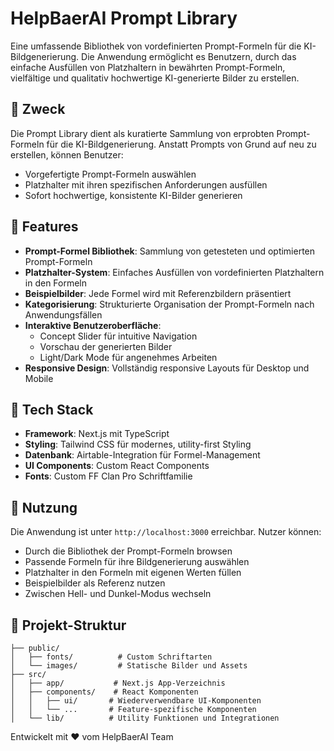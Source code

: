 # HelpBaerAI Prompt Library

Eine umfassende Bibliothek von vordefinierten Prompt-Formeln für die KI-Bildgenerierung. Die Anwendung ermöglicht es Benutzern, durch das einfache Ausfüllen von Platzhaltern in bewährten Prompt-Formeln, vielfältige und qualitativ hochwertige KI-generierte Bilder zu erstellen.

## 🎯 Zweck

Die Prompt Library dient als kuratierte Sammlung von erprobten Prompt-Formeln für die KI-Bildgenerierung. Anstatt Prompts von Grund auf neu zu erstellen, können Benutzer:
- Vorgefertigte Prompt-Formeln auswählen
- Platzhalter mit ihren spezifischen Anforderungen ausfüllen
- Sofort hochwertige, konsistente KI-Bilder generieren

## 🌟 Features

- **Prompt-Formel Bibliothek**: Sammlung von getesteten und optimierten Prompt-Formeln
- **Platzhalter-System**: Einfaches Ausfüllen von vordefinierten Platzhaltern in den Formeln
- **Beispielbilder**: Jede Formel wird mit Referenzbildern präsentiert
- **Kategorisierung**: Strukturierte Organisation der Prompt-Formeln nach Anwendungsfällen
- **Interaktive Benutzeroberfläche**: 
  - Concept Slider für intuitive Navigation
  - Vorschau der generierten Bilder
  - Light/Dark Mode für angenehmes Arbeiten
- **Responsive Design**: Vollständig responsive Layouts für Desktop und Mobile

## 🚀 Tech Stack

- **Framework**: Next.js mit TypeScript
- **Styling**: Tailwind CSS für modernes, utility-first Styling
- **Datenbank**: Airtable-Integration für Formel-Management
- **UI Components**: Custom React Components
- **Fonts**: Custom FF Clan Pro Schriftfamilie

## 🔧 Nutzung

Die Anwendung ist unter `http://localhost:3000` erreichbar. Nutzer können:
- Durch die Bibliothek der Prompt-Formeln browsen
- Passende Formeln für ihre Bildgenerierung auswählen
- Platzhalter in den Formeln mit eigenen Werten füllen
- Beispielbilder als Referenz nutzen
- Zwischen Hell- und Dunkel-Modus wechseln

## 📁 Projekt-Struktur

```
├── public/
│   ├── fonts/          # Custom Schriftarten
│   └── images/         # Statische Bilder und Assets
├── src/
│   ├── app/           # Next.js App-Verzeichnis
│   ├── components/    # React Komponenten
│   │   ├── ui/       # Wiederverwendbare UI-Komponenten
│   │   └── ...       # Feature-spezifische Komponenten
│   └── lib/          # Utility Funktionen und Integrationen
```

Entwickelt mit ❤️ vom HelpBaerAI Team
